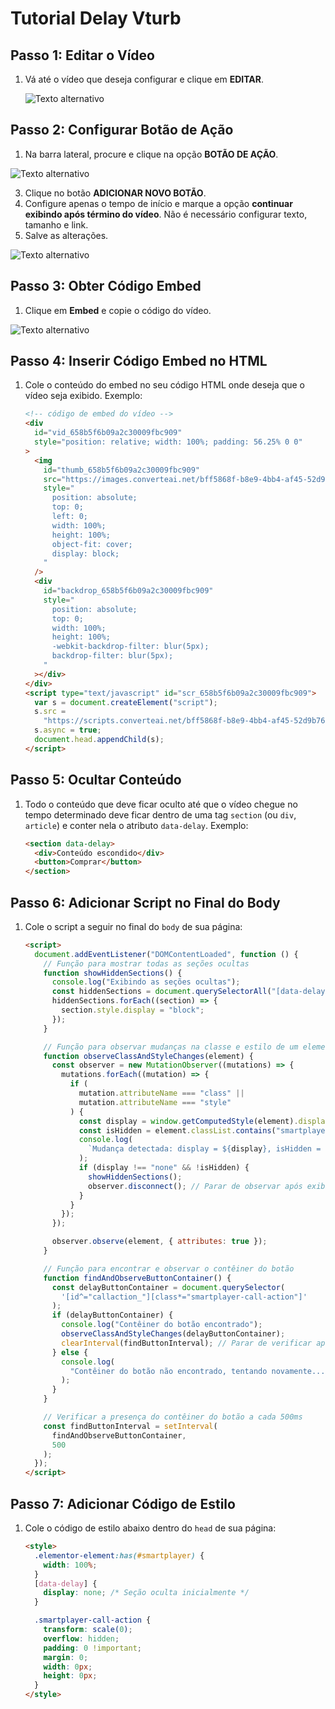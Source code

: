 # Tutorial Delay Vturb

## Passo 1: Editar o Vídeo

1. Vá até o vídeo que deseja configurar e clique em **EDITAR**.

   ![Texto alternativo](https://github.com/moisesmengo/delay-vturb/blob/main/1.PNG?raw=true)

## Passo 2: Configurar Botão de Ação

1. Na barra lateral, procure e clique na opção **BOTÃO DE AÇÃO**.

![Texto alternativo](https://github.com/moisesmengo/delay-vturb/blob/main/2.PNG?raw=true)

3. Clique no botão **ADICIONAR NOVO BOTÃO**.
4. Configure apenas o tempo de início e marque a opção **continuar exibindo após término do vídeo**. Não é necessário configurar texto, tamanho e link.
5. Salve as alterações.

![Texto alternativo](https://github.com/moisesmengo/delay-vturb/blob/main/3.PNG?raw=true)

## Passo 3: Obter Código Embed

1. Clique em **Embed** e copie o código do vídeo.

![Texto alternativo](https://github.com/moisesmengo/delay-vturb/blob/main/4.PNG?raw=true)

## Passo 4: Inserir Código Embed no HTML

1. Cole o conteúdo do embed no seu código HTML onde deseja que o vídeo seja exibido. Exemplo:

    ```html
    <!-- código de embed do vídeo -->
    <div 
      id="vid_658b5f6b09a2c30009fbc909" 
      style="position: relative; width: 100%; padding: 56.25% 0 0"
    >
      <img 
        id="thumb_658b5f6b09a2c30009fbc909" 
        src="https://images.converteai.net/bff5868f-b8e9-4bb4-af45-52d9b7681a6e/players/658b5f6b09a2c30009fbc909/thumbnail.jpg" 
        style=" 
          position: absolute; 
          top: 0; 
          left: 0; 
          width: 100%; 
          height: 100%; 
          object-fit: cover; 
          display: block; 
        " 
      />
      <div 
        id="backdrop_658b5f6b09a2c30009fbc909" 
        style=" 
          position: absolute; 
          top: 0; 
          width: 100%; 
          height: 100%; 
          -webkit-backdrop-filter: blur(5px); 
          backdrop-filter: blur(5px); 
        "
      ></div>
    </div>
    <script type="text/javascript" id="scr_658b5f6b09a2c30009fbc909">
      var s = document.createElement("script"); 
      s.src = 
        "https://scripts.converteai.net/bff5868f-b8e9-4bb4-af45-52d9b7681a6e/players/658b5f6b09a2c30009fbc909/player.js"; 
      s.async = true; 
      document.head.appendChild(s); 
    </script>
    ```

## Passo 5: Ocultar Conteúdo

1. Todo o conteúdo que deve ficar oculto até que o vídeo chegue no tempo determinado deve ficar dentro de uma tag `section` (ou `div`, `article`) e conter nela o atributo `data-delay`. Exemplo:

    ```html
    <section data-delay>
      <div>Conteúdo escondido</div>
      <button>Comprar</button>
    </section>
    ```

## Passo 6: Adicionar Script no Final do Body

1. Cole o script a seguir no final do `body` de sua página:

    ```html
    <script> 
      document.addEventListener("DOMContentLoaded", function () { 
        // Função para mostrar todas as seções ocultas 
        function showHiddenSections() { 
          console.log("Exibindo as seções ocultas"); 
          const hiddenSections = document.querySelectorAll("[data-delay]"); 
          hiddenSections.forEach((section) => { 
            section.style.display = "block"; 
          }); 
        }

        // Função para observar mudanças na classe e estilo de um elemento 
        function observeClassAndStyleChanges(element) { 
          const observer = new MutationObserver((mutations) => { 
            mutations.forEach((mutation) => { 
              if ( 
                mutation.attributeName === "class" || 
                mutation.attributeName === "style" 
              ) { 
                const display = window.getComputedStyle(element).display; 
                const isHidden = element.classList.contains("smartplayer-hide"); 
                console.log( 
                  `Mudança detectada: display = ${display}, isHidden = ${isHidden}` 
                ); 
                if (display !== "none" && !isHidden) { 
                  showHiddenSections(); 
                  observer.disconnect(); // Parar de observar após exibir as seções 
                } 
              } 
            }); 
          });

          observer.observe(element, { attributes: true }); 
        }

        // Função para encontrar e observar o contêiner do botão 
        function findAndObserveButtonContainer() { 
          const delayButtonContainer = document.querySelector( 
            '[id^="callaction_"][class*="smartplayer-call-action"]' 
          ); 
          if (delayButtonContainer) { 
            console.log("Contêiner do botão encontrado"); 
            observeClassAndStyleChanges(delayButtonContainer); 
            clearInterval(findButtonInterval); // Parar de verificar após encontrar o contêiner 
          } else { 
            console.log( 
              "Contêiner do botão não encontrado, tentando novamente..." 
            ); 
          } 
        }

        // Verificar a presença do contêiner do botão a cada 500ms 
        const findButtonInterval = setInterval( 
          findAndObserveButtonContainer, 
          500 
        ); 
      }); 
    </script>
    ```

## Passo 7: Adicionar Código de Estilo

1. Cole o código de estilo abaixo dentro do `head` de sua página:

    ```html
    <style> 
      .elementor-element:has(#smartplayer) { 
        width: 100%; 
      } 
      [data-delay] { 
        display: none; /* Seção oculta inicialmente */ 
      }

      .smartplayer-call-action { 
        transform: scale(0); 
        overflow: hidden; 
        padding: 0 !important; 
        margin: 0; 
        width: 0px; 
        height: 0px; 
      } 
    </style>
    ```
